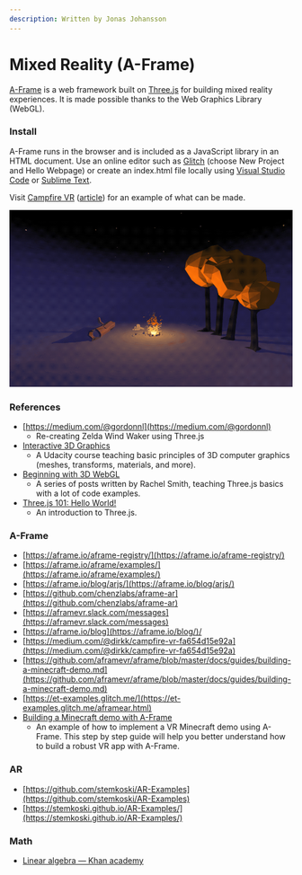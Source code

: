 ```yaml
---
description: Written by Jonas Johansson
---
```


# Mixed Reality \(A-Frame\)

[A-Frame](https://aframe.io/) is a web framework built on [Three.js](https://threejs.org) for building mixed reality experiences. It is made possible thanks to the Web Graphics Library \(WebGL\).

### Install

A-Frame runs in the browser and is included as a JavaScript library in an HTML document. Use an online editor such as [Glitch](../../guides/glitch.md) \(choose New Project and Hello Webpage\) or create an index.html file locally using [Visual Studio Code](https://code.visualstudio.com/) or [Sublime Text](https://www.sublimetext.com/).

Visit [Campfire VR](https://curious-electric.com/w/experiments/aframe/campfirevr/) \([article](https://medium.com/@dirkk/campfire-vr-fa654d15e92a)\) for an example of what can be made.

![Campfire VR by Markus Neuy and Dirk Krause](../../.gitbook/assets/campfirevr.gif)

### References

* [https://medium.com/@gordonnl](https://medium.com/@gordonnl)
  * Re-creating Zelda Wind Waker using Three.js
* [Interactive 3D Graphics](https://www.udacity.com/course/interactive-3d-graphics--cs291)
  * A Udacity course teaching basic principles of 3D computer graphics \(meshes, transforms, materials, and more\).
* [Beginning with 3D WebGL](https://codepen.io/rachsmith/post/beginning-with-3d-webgl-pt-1-the-scene)
  * A series of posts written by Rachel Smith, teaching Three.js basics with a lot of code examples.
* [Three.js 101: Hello World!](https://medium.com/@necsoft/three-js-101-hello-world-part-1-443207b1ebe1)
  * An introduction to Three.js.

### A-Frame

* [https://aframe.io/aframe-registry/](https://aframe.io/aframe-registry/)
* [https://aframe.io/aframe/examples/](https://aframe.io/aframe/examples/)
* [https://aframe.io/blog/arjs/](https://aframe.io/blog/arjs/)
* [https://github.com/chenzlabs/aframe-ar](https://github.com/chenzlabs/aframe-ar)
* [https://aframevr.slack.com/messages](https://aframevr.slack.com/messages)
* [https://aframe.io/blog](https://aframe.io/blog/)/
* [https://medium.com/@dirkk/campfire-vr-fa654d15e92a](https://medium.com/@dirkk/campfire-vr-fa654d15e92a)
* [https://github.com/aframevr/aframe/blob/master/docs/guides/building-a-minecraft-demo.md](https://github.com/aframevr/aframe/blob/master/docs/guides/building-a-minecraft-demo.md)
* [https://et-examples.glitch.me/](https://et-examples.glitch.me/aframear.html)
* [Building a Minecraft demo with A-Frame](https://github.com/aframevr/aframe/blob/master/docs/guides/building-a-minecraft-demo.md)
  * An example of how to implement a VR Minecraft demo using A-Frame. This step by step guide will help you better understand how to build a robust VR app with A-Frame.

### AR

* [https://github.com/stemkoski/AR-Examples](https://github.com/stemkoski/AR-Examples)
* [https://stemkoski.github.io/AR-Examples/](https://stemkoski.github.io/AR-Examples/)

### Math

* [Linear algebra — Khan academy](https://www.khanacademy.org/math/linear-algebra)

